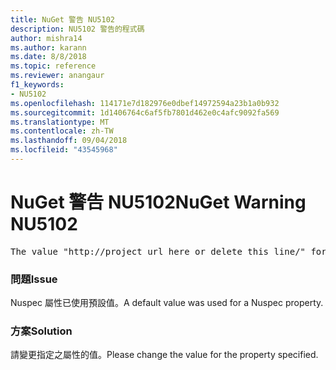 ```yaml
---
title: NuGet 警告 NU5102
description: NU5102 警告的程式碼
author: mishra14
ms.author: karann
ms.date: 8/8/2018
ms.topic: reference
ms.reviewer: anangaur
f1_keywords:
- NU5102
ms.openlocfilehash: 114171e7d182976e0dbef14972594a23b1a0b932
ms.sourcegitcommit: 1d1406764c6af5fb7801d462e0c4afc9092fa569
ms.translationtype: MT
ms.contentlocale: zh-TW
ms.lasthandoff: 09/04/2018
ms.locfileid: "43545968"
---
```

# <a name="nuget-warning-nu5102"></a><span data-ttu-id="d07e6-103">NuGet 警告 NU5102</span><span class="sxs-lookup"><span data-stu-id="d07e6-103">NuGet Warning NU5102</span></span>
<pre>The value "http://project_url_here_or_delete_this_line/" for ProjectUrl is a sample value and should be removed. Replace it with an appropriate value or remove it and rebuild your package.</pre>

### <a name="issue"></a><span data-ttu-id="d07e6-104">問題</span><span class="sxs-lookup"><span data-stu-id="d07e6-104">Issue</span></span>

<span data-ttu-id="d07e6-105">Nuspec 屬性已使用預設值。</span><span class="sxs-lookup"><span data-stu-id="d07e6-105">A default value was used for a Nuspec property.</span></span>


### <a name="solution"></a><span data-ttu-id="d07e6-106">方案</span><span class="sxs-lookup"><span data-stu-id="d07e6-106">Solution</span></span>

<span data-ttu-id="d07e6-107">請變更指定之屬性的值。</span><span class="sxs-lookup"><span data-stu-id="d07e6-107">Please change the value for the property specified.</span></span>

